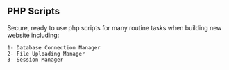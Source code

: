 ## PHP Scripts

Secure, ready to use php scripts for many routine tasks when building new website including:

    1- Database Connection Manager
    2- File Uploading Manager
    3- Session Manager
